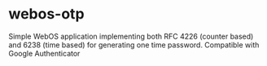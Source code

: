 webos-otp
=========

Simple WebOS application implementing both RFC 4226 (counter based) and 6238 (time based) for generating one time password. Compatible with Google Authenticator